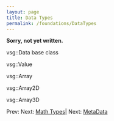 ```yaml
---
layout: page
title: Data Types
permalink: /foundations/DataTypes
---
```


**Sorry, not yet written.**

vsg::Data base class

vsg::Value

vsg::Array

vsg::Array2D

vsg::Array3D



Prev: Next: [Math Types](MathTypes.md)| Next: [MetaData](MetaData.md)

